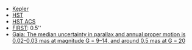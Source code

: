 * [Kepler](https://ui.adsabs.harvard.edu/abs/2010AAS...21530505M/abstract)
* [HST](https://hst-docs.stsci.edu/drizzpac/chapter-4-astrometric-information-in-the-header/4-5-absolute-astrometry)
* [HST ACS](https://hst-docs.stsci.edu/acsdhb/chapter-5-acs-data-analysis/5-2-astrometry)
* [FIRST](http://sundog.stsci.edu/first/catalog_paper/node5.html): 0.5''
* [Gaia: The median uncertainty in parallax and annual proper motion is 0.02–0.03 mas at magnitude G = 9–14, and around 0.5 mas at G = 20](https://www.aanda.org/articles/aa/full_html/2021/05/aa39709-20/aa39709-20.html)
